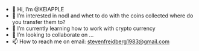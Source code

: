 - 👋 Hi, I’m @KEIAPPLE
- 👀 I’m interested in nodl and whet to do with the coins collected where do you transfer them to? 
- 🌱 I’m currently learning how to work with crypto currency 
- 💞️ I’m looking to collaborate on ...
- 📫 How to reach me on email: stevenfreidberg1983@gmail.com 

<!---
KEIAPPLE/KEIAPPLE is a ✨ special ✨ repository because its `README.md` (this file) appears on your GitHub profile.
You can click the Preview link to take a look at your changes.
--->
